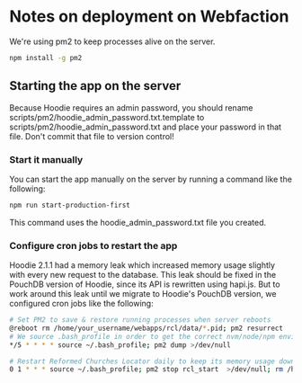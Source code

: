 # Notes on deployment on Webfaction

We're using pm2 to keep processes alive on the server.

```sh
npm install -g pm2
```

## Starting the app on the server

Because Hoodie requires an admin password, you should rename
scripts/pm2/hoodie_admin_password.txt.template to 
scripts/pm2/hoodie_admin_password.txt and
place your password in that file.  Don't commit that file to
version control!

### Start it manually

You can start the app manually on the server by running a command like the following:

```sh
npm run start-production-first
```

This command uses the hoodie_admin_password.txt file you created.

### Configure cron jobs to restart the app

Hoodie 2.1.1 had a memory leak which increased memory usage slightly with every
new request to the database. This leak should be fixed in the PouchDB
version of Hoodie, since its API is rewritten using hapi.js.  But to work around
this leak until we migrate to Hoodie's PouchDB version, we configured cron
jobs like the following:

```sh
# Set PM2 to save & restore running processes when server reboots
@reboot rm /home/your_username/webapps/rcl/data/*.pid; pm2 resurrect
# We source .bash_profile in order to get the correct nvm/node/npm environment
*/5 * * * * source ~/.bash_profile; pm2 dump >/dev/null

# Restart Reformed Churches Locator daily to keep its memory usage down
0 1 * * * source ~/.bash_profile; pm2 stop rcl_start  >/dev/null; rm /home/your_username/webapps/rcl/data/*.pid  >/dev/null; HOODIE_ADMIN_PASS=`cat scripts/pm2/hoodie_admin_password.txt` pm2 start rcl_start  >/dev/null
```
